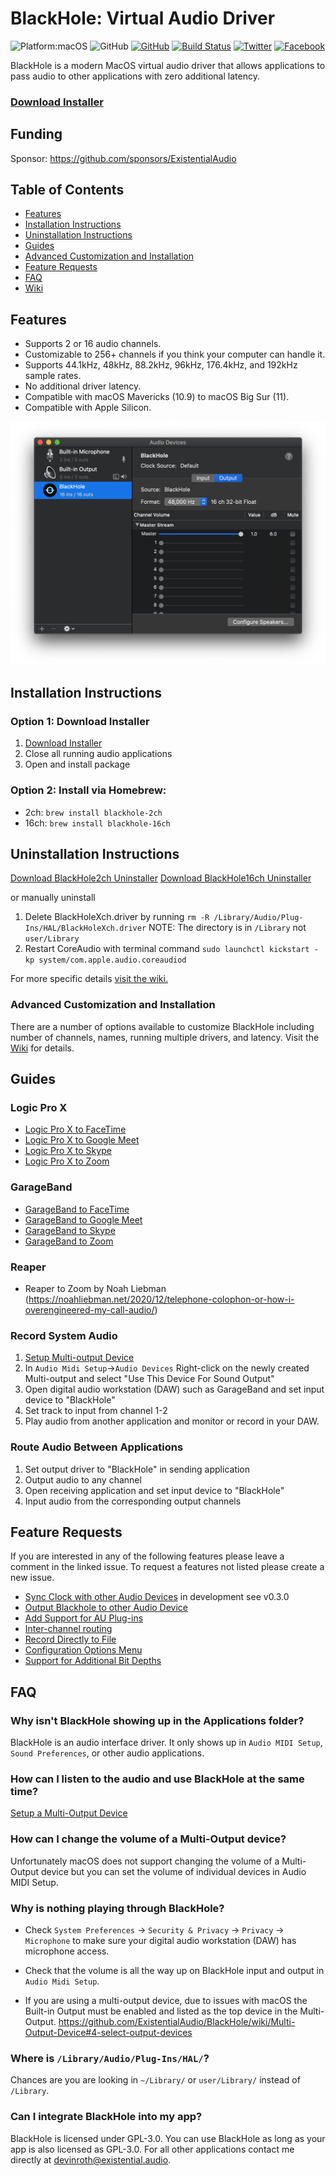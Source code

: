 # BlackHole: Virtual Audio Driver
![Platform:macOS](https://img.shields.io/badge/platform-macOS-lightgrey)
![GitHub](https://img.shields.io/github/v/release/ExistentialAudio/BlackHole)
[![GitHub](https://img.shields.io/github/license/ExistentialAudio/BlackHole)](LICENSE)
[![Build Status](https://travis-ci.com/ExistentialAudio/BlackHole.svg?branch=master)](https://travis-ci.com/ExistentialAudio/BlackHole) [![Twitter](https://img.shields.io/badge/Follow%20on%20Twitter-1da1f2)](https://twitter.com/ExistentialAI)
[![Facebook](https://img.shields.io/badge/Like%20on%20Facebook-4267B2)](https://www.facebook.com/Existential-Audio-103423234434751)

BlackHole is a modern MacOS virtual audio driver that allows applications to pass audio to other applications with zero additional latency.

### [Download Installer](https://existential.audio/blackhole/?pk_campaign=github&pk_kwd=readme) 

## Funding
Sponsor: https://github.com/sponsors/ExistentialAudio

## Table of Contents
- [Features](#features)
- [Installation Instructions](#installation-instructions)
- [Uninstallation Instructions](#uninstallation-instructions)
- [Guides](#guides)
- [Advanced Customization and Installation](#advanced-customization-and-installation)
- [Feature Requests](#feature-requests)
- [FAQ](#faq)
- [Wiki](https://github.com/ExistentialAudio/BlackHole/wiki)

## Features
- Supports 2 or 16 audio channels.
- Customizable to 256+ channels if you think your computer can handle it.
- Supports 44.1kHz, 48kHz, 88.2kHz, 96kHz, 176.4kHz, and 192kHz sample rates.
- No additional driver latency. 
- Compatible with macOS Mavericks (10.9) to macOS Big Sur (11).
- Compatible with Apple Silicon.

![Image of BlackHole Audio Driver](Images/BlackHole.png)

## Installation Instructions

### Option 1: Download Installer
1. [Download Installer](https://existential.audio/blackhole/?pk_campaign=github&pk_kwd=readme)
2. Close all running audio applications
3. Open and install package

### Option 2: Install via Homebrew:

- 2ch: `brew install blackhole-2ch`
- 16ch: `brew install blackhole-16ch`

## Uninstallation Instructions
[Download BlackHole2ch Uninstaller](https://existential.audio/downloads/BlackHole2chUninstaller.pkg)
[Download BlackHole16ch Uninstaller](https://existential.audio/downloads/BlackHole16chUninstaller.pkg)

or manually uninstall

1. Delete BlackHoleXch.driver by running `rm -R /Library/Audio/Plug-Ins/HAL/BlackHoleXch.driver` NOTE: The directory is in `/Library` not `user/Library`
2. Restart CoreAudio with terminal command `sudo launchctl kickstart -kp system/com.apple.audio.coreaudiod`

For more specific details [visit the wiki.](https://github.com/ExistentialAudio/BlackHole/wiki/Uninstallation)

### Advanced Customization and Installation
There are a number of options available to customize BlackHole including number of channels, names, running multiple drivers, and latency. 
Visit the [Wiki](https://github.com/ExistentialAudio/BlackHole/wiki#advanced-customization) for details.   

## Guides

### Logic Pro X
- [Logic Pro X to FaceTime](https://existential.audio/howto/StreamFromLogicProXtoFaceTime.php)
- [Logic Pro X to Google Meet](https://existential.audio/howto/StreamFromLogicProXtoGoogleMeet.php)
- [Logic Pro X to Skype](https://existential.audio/howto/StreamFromLogicProXtoSkype.php)
- [Logic Pro X to Zoom](https://existential.audio/howto/StreamFromLogicProXtoZoom.php)

### GarageBand
- [GarageBand to FaceTime](https://existential.audio/howto/StreamFromGarageBandToFaceTime.php)
- [GarageBand to Google Meet](https://existential.audio/howto/StreamFromGarageBandToGoogleMeet.php)
- [GarageBand to Skype](https://existential.audio/howto/StreamFromGarageBandToSkype.php)
- [GarageBand to Zoom](https://existential.audio/howto/StreamFromGarageBandToZoom.php)

### Reaper
- Reaper to Zoom by Noah Liebman (https://noahliebman.net/2020/12/telephone-colophon-or-how-i-overengineered-my-call-audio/)

### Record System Audio
1. [Setup Multi-output Device](https://github.com/ExistentialAudio/BlackHole/wiki/Multi-Output-Device)
2. In `Audio Midi Setup`->`Audio Devices` Right-click on the newly created Multi-output and select "Use This Device For Sound Output"
3. Open digital audio workstation (DAW) such as GarageBand and set input device to "BlackHole" 
4. Set track to input from channel 1-2
5. Play audio from another application and monitor or record in your DAW.

### Route Audio Between Applications
1. Set output driver to "BlackHole" in sending application
2. Output audio to any channel
3. Open receiving application and set input device to "BlackHole" 
4. Input audio from the corresponding output channels

## Feature Requests

If you are interested in any of the following features please leave a comment in the linked issue. To request a features not listed please create a new issue.

- [Sync Clock with other Audio Devices](https://github.com/ExistentialAudio/BlackHole/issues/27) in development see v0.3.0
- [Output Blackhole to other Audio Device](https://github.com/ExistentialAudio/BlackHole/issues/40)
- [Add Support for AU Plug-ins](https://github.com/ExistentialAudio/BlackHole/issues/18)
- [Inter-channel routing](https://github.com/ExistentialAudio/BlackHole/issues/13)
- [Record Directly to File](https://github.com/ExistentialAudio/BlackHole/issues/8)
- [Configuration Options Menu](https://github.com/ExistentialAudio/BlackHole/issues/7)
- [Support for Additional Bit Depths](https://github.com/ExistentialAudio/BlackHole/issues/42)

## FAQ

### Why isn't BlackHole showing up in the Applications folder?
BlackHole is an audio interface driver. It only shows up in `Audio MIDI Setup`, `Sound Preferences`, or other audio applications.

### How can I listen to the audio and use BlackHole at the same time?
[Setup a Multi-Output Device](https://github.com/ExistentialAudio/BlackHole/wiki/Multi-Output-Device)

### How can I change the volume of a Multi-Output device?
Unfortunately macOS does not support changing the volume of a Multi-Output device but you can set the volume of individual devices in Audio MIDI Setup. 

### Why is nothing playing through BlackHole? 
- Check `System Preferences` -> `Security & Privacy` -> `Privacy` -> `Microphone` to make sure your digital audio workstation (DAW) has microphone access. 

- Check that the volume is all the way up on BlackHole input and output in ``Audio Midi Setup``.

- If you are using a multi-output device, due to issues with macOS the Built-in Output must be enabled and listed as the top device in the Multi-Output. https://github.com/ExistentialAudio/BlackHole/wiki/Multi-Output-Device#4-select-output-devices

### Where is `/Library/Audio/Plug-Ins/HAL/`?

Chances are you are looking in `~/Library/` or `user/Library/` instead of `/Library`.  

### Can I integrate BlackHole into my app?
BlackHole is licensed under GPL-3.0. You can use BlackHole as long as your app is also licensed as GPL-3.0. For all other applications contact me directly at devinroth@existential.audio.
